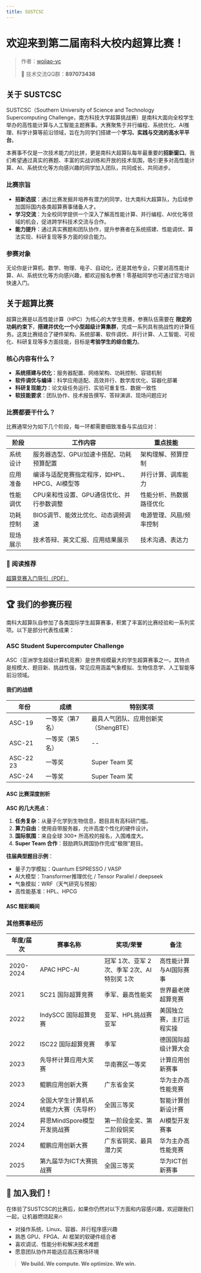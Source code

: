 ```yaml
---
title: SUSTCSC
---
```


<script setup>
// 图片轮播部分保持不变
import ASCImageCarousel from '../../components/ASCImageCarousel.vue'

const ascImages = [
  '/sustcsc-doc/welcome/ASC/ASC24大合照.jpg',
  '/sustcsc-doc/welcome/ASC/ASC24队员赖海斌在压功耗.jpg',
  '/sustcsc-doc/welcome/ASC/ASC24比赛中.jpg',
  '/sustcsc-doc/welcome/ASC/ASC24队员与图灵奖得主Dongarra合照.jpg',
  '/sustcsc-doc/welcome/ASC/ASC24队员邱俊杰与德国友人合照.jpg',
  '/sustcsc-doc/welcome/ASC/ASC24集群搭建.jpg',
  '/sustcsc-doc/welcome/ASC/ASC24颁奖.jpg',
  '/sustcsc-doc/welcome/ASC/ASC十周年蛋糕.jpg',
  '/sustcsc-doc/welcome/ASC/ASC22-23晚宴.jpg',
  '/sustcsc-doc/welcome/ASC/ASC22-23颁奖.jpg',
]

const ascCaptions = [
  'ASC24大合照',
  'ASC24队员赖海斌在压功耗',
  'ASC24比赛中',
  'ASC24队员与图灵奖得主Dongarra合照',
  'ASC24队员邱俊杰与德国友人合照',
  'ASC24集群搭建',
  'ASC24颁奖',
  'ASC十周年蛋糕',
  'ASC22-23晚宴',
  'ASC22-23颁奖'
]

const otherImages = [
    '/sustcsc-doc/welcome/others/2023_华为鲲鹏应用创新大赛.jpg',
    '/sustcsc-doc/welcome/others/2024_SC24_IndySCC_美国-亚特兰大.jpg',
    '/sustcsc-doc/welcome/others/2024_SCA2024_澳大利亚-悉尼.jpg',
    '/sustcsc-doc/welcome/others/2025_SCA2025_新加坡.JPG',
]

const otherCaptions = [
    '2023华为鲲鹏应用创新大赛',
    '2024 SC24 IndySCC24（美国-亚特兰大）',
    '2024 SCA2024（澳大利亚-悉尼）',
    '2025 SCA2025（新加坡）'
]
</script>

<ClientOnly />

# 欢迎来到第二届南科大校内超算比赛！

> 作者：[wojiao-yc](https://wojiao-yc.github.io/)
> 
> 📱 技术交流QQ群：**897073438**

## 关于 SUSTCSC

SUSTCSC（Southern University of Science and Technology Supercomputing Challenge，南方科技大学超算挑战赛）是南科大面向全校学生举办的高性能计算与人工智能主题赛事。大赛聚焦于并行编程、系统优化、AI推理、科学计算等前沿领域，旨在为同学们搭建一个**学习、实践与交流的高水平平台**。

本赛事不仅是一次技术能力的比拼，更是南科大超算队每年最重要的**招新窗口**。我们希望通过真实的赛题、丰富的实战训练和开放的技术氛围，吸引更多对高性能计算、AI、系统优化等方向感兴趣的同学加入团队，共同成长、共同进步。

### 比赛宗旨

- **招新选拔**：通过比赛发掘并培养有潜力的同学，壮大南科大超算队，为后续参加国际国内各类超算赛事储备人才。
- **学习交流**：为全校同学提供一个深入了解高性能计算、并行编程、AI优化等领域的机会，促进跨学科技术交流与合作。
- **能力提升**：通过真实赛题和团队协作，提升参赛者在系统搭建、性能调优、算法实现、科研复现等多方面的综合能力。

### 参赛对象

无论你是计算机、数学、物理、电子、自动化，还是其他专业，只要对高性能计算、AI、系统优化等方向感兴趣，都欢迎报名参赛！零基础同学也可通过官方培训快速入门。

## 关于超算比赛

超算比赛是以高性能计算（HPC）为核心的大学生竞赛，参赛队伍需要在 **限定的功耗约束下**，**搭建并优化一个小型超级计算集群**，完成一系列具有挑战性的计算任务。这类比赛结合了硬件架构、系统部署、软件调优、并行计算、人工智能、可视化、科研复现等多方面技能，目标是**考验学生的综合能力**。  

### 核心内容有什么？
- **系统搭建与优化**：服务器配置、网络架构、功耗控制、容错机制  
- **软件调优与编译**：科学应用适配、高效并行、数学库优化、容器化部署  
- **科研复现能力**：论文级任务运行、实验可重复性、数据一致性  
- **软技能要求**：团队协作、技术报告撰写、答辩演讲、现场问题应对  


### 比赛都要干什么？

比赛通常分为如下几个阶段，每一环都需要细致准备与实战应对：

| 阶段 | 工作内容 | 重点技能 |
| ----- | ------ | -------- |
| 系统设计 | 服务器选型、GPU/加速卡搭配、功耗预算配置 | 架构理解、预算控制 |
| 应用准备 | 编译与适配竞赛指定程序，如HPL、HPCG、AI模型等 | 并行计算、调库能力 |
| 性能调优 | CPU亲和性设置、GPU通信优化、并行参数调整 | 性能分析、热数据路径优化 |
| 功耗控制 | BIOS调节、能效比优化、动态调频调速 | 电源管理、风扇/频率控制 |
| 现场展示 | 技术答辩、英文汇报、应用结果展示 | 技术沟通、表达力 |

### 📘 阅读推荐
[超算竞赛入门导引（PDF）](/welcome/超算竞赛导引.pdf)

---

## 🏆 我们的参赛历程

南科大超算队自参加了各类国际学生超算赛事，积累了丰富的比赛经验和一系列奖项。以下是部分代表性成果：

### ASC Student Supercomputer Challenge

ASC（亚洲学生超级计算机竞赛）是世界规模最大的学生超算赛事之一。其特点是规模大、题目新、挑战性强，常见应用涵盖气象模拟、生物信息学、人工智能等前沿领域。

#### 我们的战绩
| 年份 | 成绩 | 特别奖项 |
| ---- | ---- | -------- |
| ASC-19 | 一等奖（第7名） | 最具人气团队、应用创新奖（ShengBTE） |
| ASC-21 | 一等奖（第5名） | -- |
| ASC-22 23 | 一等奖 | Super Team 奖 |
| ASC-24 | 一等奖 | Super Team 奖 |

#### ASC 比赛深度剖析

**ASC 的几大亮点：**
1. **任务复杂**：从量子化学到生物信息，题目具有高科研门槛。
2. **算力自由**：使用自带服务器，允许高度个性化的硬件设计。
3. **国际氛围**：来自全球 300+ 所高校的报名，入围难度大。
4. **Super Team 合作**：鼓励跨队跨国协作完成"极限"题目。

**往届典型题目示例**：
- 量子力学模拟：Quantum ESPRESSO / VASP
- AI大模型：Transformer推理优化 / Tensor Parallel / deepseek
- 气象模拟：WRF（天气研究与预报）
- 高性能基准：HPL、HPCG

#### ASC 精彩瞬间

<ASCImageCarousel 
  :images="ascImages" 
  :captions="ascCaptions"
  :autoplay="true" 
  :interval="3500" 
/>

### 其他赛事经历

| 年度/届次 | 赛事名称 | 奖项/荣誉 | 备注 |
|-----------|----------|-----------|------|
| 2020-2024 | APAC HPC-AI | 冠军 1次、亚军 2次、季军 2次、AI特别奖 1次 | 高性能计算与AI国际赛事 |
| 2021 | SC21 国际超算竞赛 | 季军、最高性能奖 | 世界最老牌超算竞赛 |
| 2022 | IndySCC 国际超算竞赛 | 亚军、HPL挑战赛亚军 | 美国独立赛，主打远程实操 |
| 2022 | ISC22 国际超算竞赛 | 季军 | 德国国际超级计算大会 |
| 2023 | 先导杯计算应用大奖赛 | 华南赛区一等奖 | 计算应用创新赛事 |
| 2023 | 鲲鹏应用创新大赛 | 广东省金奖 | 华为主办高性能竞赛 |
| 2024 | 全国大学生计算机系统能力大赛（先导杯） | 全国三等奖 | 智能计算创新设计赛 |
| 2024 | 昇思MindSpore模型开发挑战赛 | 第一阶段金奖、第二阶段铜奖 | AI模型开发赛事 |
| 2024 | 鲲鹏应用创新大赛 | 广东省铜奖、最具潜力奖 | 华为主办高性能竞赛 |
| 2025 | 第九届华为ICT大赛挑战赛 | 全国三等奖 | 华为ICT创新赛事 |

<ASCImageCarousel 
  :images="otherImages" 
  :captions="otherCaptions"
  :autoplay="true" 
  :interval="3500" 
/>

## 📢 加入我们！

在体验了SUSTCSC的比赛后，如果你仍然对以下方面和内容感兴趣，欢迎跟我们一起，让机器燃烧起来🔥
- 对操作系统、Linux、容器、并行程序感兴趣  
- 熟悉 GPU、FPGA、AI 框架的软硬件结合者  
- 喜欢调试、性能分析和解决技术难题  
- 愿意团队协作并能适应高压赛场环境  

> **We build. We compute. We optimize. We win.**

